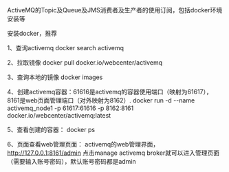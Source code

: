ActiveMQ的Topic及Queue及JMS消费者及生产者的使用订阅，包括docker环境安装等

安装docker，推荐

1、查询activemq
docker search activemq

2、拉取镜像
docker pull docker.io/webcenter/activemq

3、查询本地的镜像
docker images

4、创建activemq容器：61616是activemq的容器使用端口（映射为61617），8161是web页面管理端口（对外映射为8162）.
docker run -d --name activemq_node1 -p 61617:61616 -p 8162:8161 docker.io/webcenter/activemq:latest

5、查看创建的容器：
docker ps

6、页面查看web管理页面：
activemq的web管理界面，http://127.0.0.1:8161/admin
点击manage activemq broker就可以进入管理页面（需要输入账号密码），默认账号密码都是admin